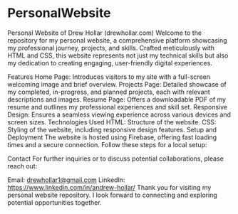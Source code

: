 # PersonalWebsite

Personal Website of Drew Hollar (drewhollar.com)
Welcome to the repository for my personal website, a comprehensive platform showcasing my professional journey, projects, and skills. Crafted meticulously with HTML and CSS, this website represents not just my technical skills but also my dedication to creating engaging, user-friendly digital experiences.

Features
Home Page: Introduces visitors to my site with a full-screen welcoming image and brief overview.
Projects Page: Detailed showcase of my completed, in-progress, and planned projects, each with relevant descriptions and images.
Resume Page: Offers a downloadable PDF of my resume and outlines my professional experiences and skill set.
Responsive Design: Ensures a seamless viewing experience across various devices and screen sizes.
Technologies Used
HTML: Structure of the website.
CSS: Styling of the website, including responsive design features.
Setup and Deployment
The website is hosted using Firebase, offering fast loading times and a secure connection. Follow these steps for a local setup:

Contact
For further inquiries or to discuss potential collaborations, please reach out:

Email: drewhollar1@gmail.com
LinkedIn: https://www.linkedin.com/in/andrew-hollar/
Thank you for visiting my personal website repository. I look forward to connecting and exploring potential opportunities together.
